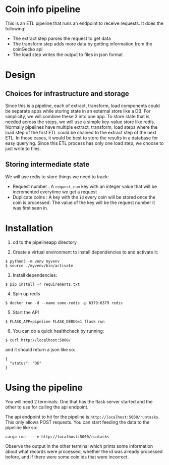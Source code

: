 Coin info pipeline
=====

This is an ETL pipeline that runs an endpoint to receive requests. It does the following:
- The extract step parses the request to get data
- The transform step adds more data by getting information from the coinGecko api
- The load step writes the output to files in json format

Design
=====

Choices for infrastructure and storage
----
Since this is a pipeline, each of extract, transform, load components could be separate apps
while storing state in an external store like a DB. For simplicity, we will combine these 3
into one app. To store state that is needed across the steps, we will use a simple key-value
store like redis.
Normally pipelines have multiple extract, transform, load steps where the load step of the first
ETL could be chained to the extract step of the next ETL. In those cases, it would be best to
store the results in a database for easy querying. Since this ETL process has only one load step,
we choose to just write to files.

Storing intermediate state
---
We will use redis to store things we need to track:
- Request number  : A `request_num` key with an integer value that will be incremented everytime we get a request
- Duplicate coins : A key with the `id` every coin will be stored once the coin is processed. The value of the key will be the request number it was first seen in.


Installation
====

1. cd to the pipelineapp directory

2. Create a virtual environment to install  dependencies to and activate it:
```
$ python3 -m venv myvenv
$ source ./myvenv/bin/activate
```

3. Install dependencies:
```
$ pip install -r requirements.txt
```

4. Spin up redis
```
$ docker run -d --name some-redis -p 6379:6379 redis
```

5. Start the API

```
$ FLASK_APP=pipeline FLASK_DEBUG=1 flask run
```

6. You can do a quick healthcheck by running:
```
$ curl http://localhost:5000/
```
and it should return a json like so:
```
{
  "status": "OK"
}
```

Using the pipeline
========

You will need 2 terminals: One that has the flask server started and the other to use for calling the api endpoint.

The api endpoint to hit for the pipeline is `http://localhost:5000/runtasks`. This only allows POST requests.
You can start feeding the data to the pipeline like so:
```
cargo run -- -e http://localhost:5000/runtasks
```
Observe the output in the other terminal which prints some information about what records were processed, whether
the id was already processed before, and if there were some coin ids that were incorrect.
